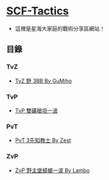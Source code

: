 # [SCF-Tactics](https://starcraftfamily.github.io/SCF-Tactics/)

+ 這裡是星海大家庭的戰術分享區網站！

## 目錄

### TvZ
+ [TvZ 野 3BB By GuMiho](https://starcraftfamily.github.io/SCF-Tactics/TvZ/3BB/)

### TvP
+ [TvP 雙礦槍坦一波]()

### PvT
+ [PvT 3先知教士 By Zest](https://starcraftfamily.github.io/SCF-Tactics/PvT/3OracleAdept/)

### ZvP
+ [ZvP 野主堡蟑螂一波 By Lambo](https://starcraftfamily.github.io/SCF-Tactics/ZvP/RoachRush/)
